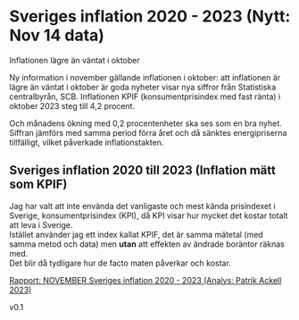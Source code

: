 



# Sveriges inflation 2020 - 2023 (Nytt: Nov 14 data)


Inflationen lägre än väntat i oktober

Ny information i november gällande inflationen i oktober: att inflationen är lägre än väntat i oktober är goda nyheter visar nya siffror från Statistiska centralbyrån, SCB.
Inflationen KPIF (konsumentprisindex med fast ränta) i oktober 2023 steg till 4,2 procent. 

Och månadens ökning med 0,2 procentenheter ska ses som en bra nyhet. Siffran jämförs med samma period förra året och då sänktes energipriserna tillfälligt, vilket påverkade inflationstakten. 




## Sveriges inflation 2020 till 2023 (Inflation mätt som KPIF)

Jag har valt att inte envända det vanligaste och mest kända prisindexet i Sverige, konsumentprisindex (KPI), då KPI visar hur mycket det kostar totalt att leva i Sverige.
<br>
Istället använder jag ett index kallat KPIF, det är samma mätetal (med samma metod och data) men <b>utan</b> att effekten av ändrade boräntor räknas med.
<br>
Det blir då tydligare hur de facto maten påverkar och kostar.

[Rapport: NOVEMBER    Sveriges inflation 2020 - 2023 (Analys: Patrik Ackell 2023)](https://github.com/IoT-Dude/blogg_mtrl/blob/main/cbcbcbcbcbc.dddd)


v0.1

